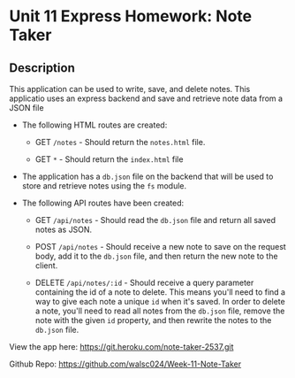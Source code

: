 # Unit 11 Express Homework: Note Taker

## Description

This application can be used to write, save, and delete notes. This applicatio uses an express backend and save and retrieve note data from a JSON file

* The following HTML routes are created:

  * GET `/notes` - Should return the `notes.html` file.

  * GET `*` - Should return the `index.html` file

* The application has a `db.json` file on the backend that will be used to store and retrieve notes using the `fs` module.

* The following API routes have been created:

  * GET `/api/notes` - Should read the `db.json` file and return all saved notes as JSON.

  * POST `/api/notes` - Should receive a new note to save on the request body, add it to the `db.json` file, and then return the new note to the client.

  * DELETE `/api/notes/:id` - Should receive a query parameter containing the id of a note to delete. This means you'll need to find a way to give each note a unique `id` when it's saved. In order to delete a note, you'll need to read all notes from the `db.json` file, remove the note with the given `id` property, and then rewrite the notes to the `db.json` file.

View the app here: https://git.heroku.com/note-taker-2537.git

Github Repo: https://github.com/walsc024/Week-11-Note-Taker
